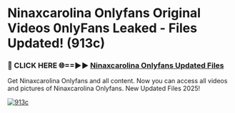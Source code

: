 # Ninaxcarolina Onlyfans Original Videos 0nlyFans Leaked - Files Updated! (913c)

<h3>🔴 CLICK HERE 🌐==►► <a href="https://tinyurl.com/2m67pmp6" rel="nofollow">Ninaxcarolina Onlyfans Updated Files</a></h3>

Get Ninaxcarolina Onlyfans and all content. Now you can access all videos and pictures of Ninaxcarolina Onlyfans. New Updated Files 2025!

[![913c](https://i.imgur.com/H4QAA4z.gif)](https://tinyurl.com/2m67pmp6)